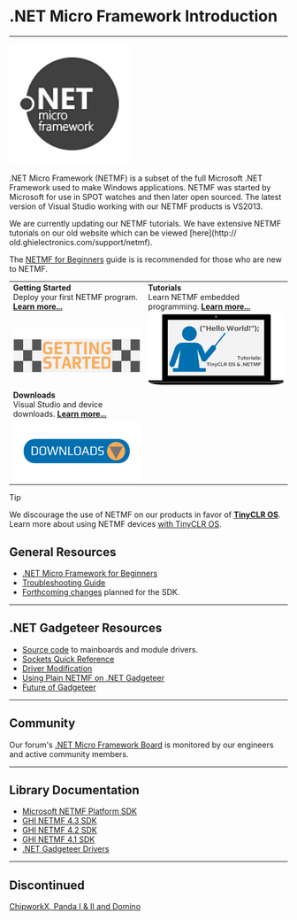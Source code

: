 # .NET Micro Framework Introduction
---

![NETMF Logo](images/netmf-logo-noborder.png)

.NET Micro Framework (NETMF) is a subset of the full Microsoft .NET Framework used to make Windows applications. NETMF was started by Microsoft for use in SPOT watches and then later open sourced. The latest version of Visual Studio working with our NETMF products is VS2013.

We are currently updating our NETMF tutorials.  We have extensive NETMF tutorials on our old website which can be viewed [here](http://
old.ghielectronics.com/support/netmf).

The [NETMF for Beginners](http://files.ghielectronics.com/downloads/NETMF/NETMF_for_Beginners.pdf) guide is is recommended for those who are new to NETMF.

|    |    |
|----|----|
|  **Getting Started** </br> Deploy your first NETMF program. [**Learn more...**](getting-started.md)  |  **Tutorials** </br> Learn NETMF embedded programming. [**Learn more...**](tutorials/intro.md)  |
|  [![Getting Started](../tinyclr/images/getting-started.jpg)](getting-started.md)  |  [![Learn More](../tinyclr/images/tutorials.jpg)](tutorials/intro.md)  |
|  **Downloads** </br> Visual Studio and device downloads. [**Learn more...**](downloads.md)  |    |
|  [![Download](../tinyclr/images/download.jpg)](downloads.md)  |    |


> [!Tip]
> We discourage the use of NETMF on our products in favor of [**TinyCLR OS**](../../software/tinyclr/intro.md). Learn more about using NETMF devices [with TinyCLR OS]().

## General Resources
* [.NET Micro Framework for Beginners](http://old.ghielectronics.com/downloads/NETMF/NETMF_for_Beginners.pdf)
* [Troubleshooting Guide](http://old.ghielectronics.com/docs/165)
* [Forthcoming changes](http://old.ghielectronics.com/docs/325) planned for the SDK.

---

## .NET Gadgeteer Resources
* [Source code](https://bitbucket.org/ghi_elect/gadgeteer) to mainboards and module drivers.
* [Sockets Quick Reference](http://old.ghielectronics.com/docs/305)
* [Driver Modification](http://old.ghielectronics.com/docs/122)
* [Using Plain NETMF on .NET Gadgeteer](http://old.ghielectronics.com/docs/144)
* [Future of Gadgeteer](https://www.ghielectronics.com/community/forum/topic?id=23671)

---

## Community
Our forum's [.NET Micro Framework Board](http://old.ghielectronics.com/community/forum/board?id=28) is monitored by our engineers and active community members.

---

## Library Documentation
* [Microsoft NETMF Platform SDK](https://msdn.microsoft.com/en-us/library/ms376806.aspx)
* [GHI NETMF 4.3 SDK](http://old.ghielectronics.com/downloads/man/Library_Documentation_v4.3/)
* [GHI NETMF 4.2 SDK](http://old.ghielectronics.com/downloads/man/Library_Documentation_v4.2/)
* [GHI NETMF 4.1 SDK](http://old.ghielectronics.com/downloads/man/Library_Documentation_v4.1/)
* [.NET Gadgeteer Drivers](https://www.ghielectronics.com/downloads/man/Gadgeteer_Documentation_v4.3/)

---

## Discontinued
[ChipworkX, Panda I & II and Domino](http://old.ghielectronics.com/docs/313/)
